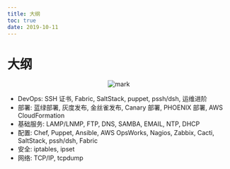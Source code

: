 ```yaml
---
title: 大纲
toc: true
date: 2019-10-11
---
```

# 大纲



<center>

![mark](http://images.iterate.site/blog/image/20191010/D1vI5RvIIRVX.jpg?imageslim)

</center>



- DevOps: SSH 证书, Fabric, SaltStack, puppet, pssh/dsh, 运维进阶
- 部署: 蓝绿部署, 灰度发布, 金丝雀发布, Canary 部署, PHOENIX 部署, AWS CloudFormation
- 基础服务: LAMP/LNMP, FTP, DNS, SAMBA, EMAIL, NTP, DHCP
- 配置: Chef, Puppet, Ansible, AWS OpsWorks, Nagios, Zabbix, Cacti, SaltStack, pssh/dsh, Fabric
- 安全: iptables, ipset
- 网络: TCP/IP, tcpdump
